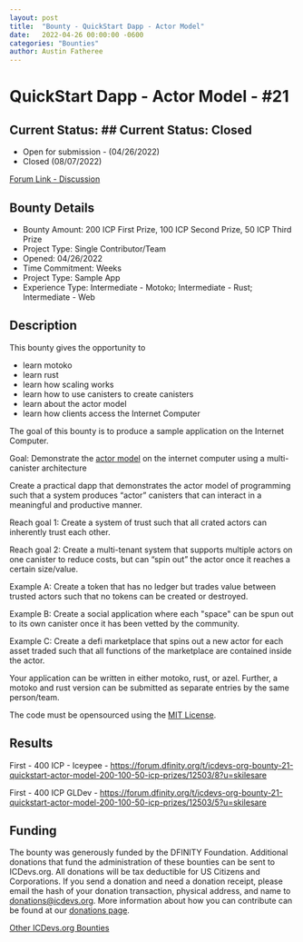 ```yaml
---
layout: post
title:  "Bounty - QuickStart Dapp - Actor Model"
date:   2022-04-26 00:00:00 -0600
categories: "Bounties"
author: Austin Fatheree
---
```


# QuickStart Dapp - Actor Model - #21

## Current Status: ## Current Status: Closed


* Open for submission - (04/26/2022)
* Closed (08/07/2022)

[Forum Link - Discussion](https://forum.dfinity.org/t/icdevs-org-bounty-21-quickstart-actor-model-200-100-50-icp-prizes/12503)

## Bounty Details

* Bounty Amount: 200 ICP First Prize, 100 ICP Second Prize, 50 ICP Third Prize
* Project Type: Single Contributor/Team
* Opened: 04/26/2022
* Time Commitment: Weeks
* Project Type: Sample App
* Experience Type: Intermediate - Motoko; Intermediate - Rust; Intermediate - Web

## Description

This bounty gives the opportunity to

* learn motoko
* learn rust
* learn how scaling works
* learn how to use canisters to create canisters
* learn about the actor model
* learn how clients access the Internet Computer

The goal of this bounty is to produce a sample application on the Internet Computer.

Goal: Demonstrate the [actor model](https://en.wikipedia.org/wiki/Actor_model) on the internet computer using a multi-canister architecture

Create a practical dapp that demonstrates the actor model of programming such that a system produces “actor” canisters that can interact in a meaningful and productive manner.

Reach goal 1: Create a system of trust such that all crated actors can inherently trust each other.

Reach goal 2: Create a multi-tenant system that supports multiple actors on one canister to reduce costs, but can “spin out” the actor once it reaches a certain size/value.

Example A:  Create a token that has no ledger but trades value between trusted actors such that no tokens can be created or destroyed.

Example B:  Create a social application where each "space" can be spun out to its own canister once it has been vetted by the community.

Example C:  Create a defi marketplace that spins out a new actor for each asset traded such that all functions of the marketplace are contained inside the actor.

Your application can be written in either motoko, rust, or azel.  Further, a motoko and rust version can be submitted as separate entries by the same person/team.

The code must be opensourced using the [MIT License](https://opensource.org/licenses/MIT).

## Results

First - 400 ICP - Iceypee - https://forum.dfinity.org/t/icdevs-org-bounty-21-quickstart-actor-model-200-100-50-icp-prizes/12503/8?u=skilesare

First - 400 ICP GLDev - https://forum.dfinity.org/t/icdevs-org-bounty-21-quickstart-actor-model-200-100-50-icp-prizes/12503/5?u=skilesare

## Funding

The bounty was generously funded by the DFINITY Foundation. Additional donations that fund the administration of these bounties can be sent to ICDevs.org.  All donations will be tax deductible for US Citizens and Corporations.  If you send a donation and need a donation receipt, please email the hash of your donation transaction, physical address, and name to donations@icdevs.org.  More information about how you can contribute can be found at our [donations page](https://icdevs.org/donations.html).

[Other ICDevs.org Bounties](https://icdevs.org/bounties.html)
